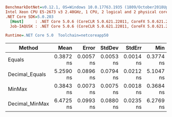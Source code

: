 ``` ini

BenchmarkDotNet=v0.12.1, OS=Windows 10.0.17763.1935 (1809/October2018Update/Redstone5)
Intel Xeon CPU E5-2673 v3 2.40GHz, 1 CPU, 2 logical and 2 physical cores
.NET Core SDK=5.0.203
  [Host]     : .NET Core 5.0.6 (CoreCLR 5.0.621.22011, CoreFX 5.0.621.22011), X64 RyuJIT
  Job-IAQUSK : .NET Core 5.0.6 (CoreCLR 5.0.621.22011, CoreFX 5.0.621.22011), X64 RyuJIT

Runtime=.NET Core 5.0  Toolchain=netcoreapp50  

```
|         Method |      Mean |     Error |    StdDev |    StdErr |       Min |       Max |    Median | Ratio | MannWhitney(5%) | RatioSD |
|--------------- |----------:|----------:|----------:|----------:|----------:|----------:|----------:|------:|---------------- |--------:|
|         Equals | 0.3872 ns | 0.0057 ns | 0.0053 ns | 0.0014 ns | 0.3774 ns | 0.3961 ns | 0.3867 ns |  1.00 |            Base |    0.00 |
| Decimal_Equals | 5.2590 ns | 0.0896 ns | 0.0794 ns | 0.0212 ns | 5.1047 ns | 5.3647 ns | 5.2686 ns | 13.58 |          Slower |    0.32 |
|         MinMax | 0.3843 ns | 0.0073 ns | 0.0075 ns | 0.0018 ns | 0.3684 ns | 0.3980 ns | 0.3846 ns |  0.99 |            Same |    0.02 |
| Decimal_MinMax | 6.4725 ns | 0.0993 ns | 0.0880 ns | 0.0235 ns | 6.2769 ns | 6.6143 ns | 6.4717 ns | 16.71 |          Slower |    0.32 |
